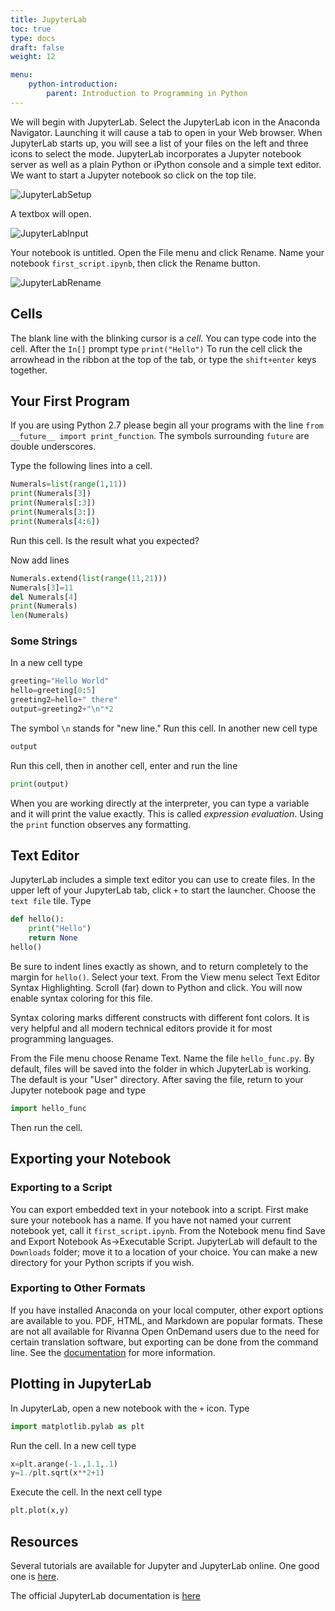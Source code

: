 ```yaml
---
title: JupyterLab 
toc: true
type: docs
draft: false
weight: 12

menu:
    python-introduction:
        parent: Introduction to Programming in Python
---
```


We will begin with JupyterLab. Select the JupyterLab icon in the Anaconda Navigator.  Launching it will cause a tab to open in your Web browser. 
When JupyterLab starts up, you will see a list of your files on the left and three icons to select the mode.  JupyterLab incorporates a Jupyter notebook server as well as a plain Python or iPython console and a simple text editor.  We want to start a Jupyter notebook so click on the top tile.

![JupyterLabSetup](/courses/python-introduction/imgs/JupyterLabSetup.png)

A textbox will open.

![JupyterLabInput](/courses/python-introduction/imgs/JupyterLabInput.png)

Your notebook is untitled.  Open the File menu and click Rename.  Name your notebook `first_script.ipynb`, then click the Rename button.

![JupyterLabRename](/courses/python-introduction/imgs/JupyterLabRename.png)

## Cells

The blank line with the blinking cursor is a _cell_.  You can type code into the cell.  After the `In[]` prompt type `print("Hello")`
To run the cell click the arrowhead in the ribbon at the top of the tab, or type the `shift+enter` keys together.

## Your First Program

If you are using Python 2.7 please begin all your programs with the line
`from __future__ import print_function`. The symbols surrounding `future` are double underscores.

Type the following lines into a cell.

```python
Numerals=list(range(1,11))
print(Numerals[3])
print(Numerals[:3])
print(Numerals[3:])
print(Numerals[4:6])
```

Run this cell.  Is the result what you expected?

Now add lines

```python
Numerals.extend(list(range(11,21)))
Numerals[3]=11
del Numerals[4]
print(Numerals)
len(Numerals)
```

### Some Strings

In a new cell type

```python
greeting="Hello World"
hello=greeting[0:5]
greeting2=hello+" there"
output=greeting2+"\n"*2
```

The symbol `\n` stands for "new line."  Run this cell.  In another new cell type

```python
output
```

Run this cell, then in another cell, enter and run the line

```python
print(output)
```

When you are working directly at the interpreter, you can type a variable and it will print the value exactly.  This is called _expression evaluation_.  Using the `print` function observes any formatting.

## Text Editor

JupyterLab includes a simple text editor you can use to create files.  In the upper left of your JupyterLab tab, click `+` to start the launcher. Choose the `text file` tile. Type

```python
def hello():
    print("Hello")
    return None
hello()
```

Be sure to indent lines exactly as shown, and to return completely to the margin for `hello()`. Select your text. From the View menu select Text Editor Syntax Highlighting.  Scroll (far) down to Python and click.  You will now enable syntax coloring for this file.  

Syntax coloring marks different constructs with different font colors. It is very helpful and all modern technical editors provide it for most programming languages.

From the File menu choose Rename Text. Name the file `hello_func.py`.  By default, files will be saved into the folder in which JupyterLab is working. The default is your "User" directory.  After saving the file, return to your Jupyter notebook page and type
```python
import hello_func
```
Then run the cell.

## Exporting your Notebook

### Exporting to a Script

You can export embedded text in your notebook into a script.  First make sure your notebook has a name.  If you have not named your current notebook yet, call it `first_script.ipynb`.  From the Notebook menu find Save and Export Notebook As->Executable Script.  JupyterLab will default to the `Downloads` folder; move it to a location of your choice.  You can make a new directory for your Python scripts if you wish.

### Exporting to Other Formats

If you have installed Anaconda on your local computer, other export options are available to you.  PDF, HTML, and Markdown are popular formats.  These are not all available for Rivanna Open OnDemand users due to the need for certain translation software, but exporting can be done from the command line.  See the [documentation](https://www.rc.virginia.edu/userinfo/howtos/rivanna/convert-jupyter-pdf/) for more information.

## Plotting in JupyterLab

In JupyterLab, open a new notebook with the `+` icon. Type
```python
import matplotlib.pylab as plt
```
Run the cell. In a new cell type
```python
x=plt.arange(-1.,1.1,.1)
y=1./plt.sqrt(x**2+1)
```
Execute the cell.  In the next cell type
```python
plt.plot(x,y)
```

## Resources

Several tutorials are available for Jupyter and JupyterLab online.  One good one is [here](https://www.tutorialspoint.com/jupyter/index.htm).

The official JupyterLab documentation is [here](https://jupyterlab.readthedocs.io/en/stable/index.html)
